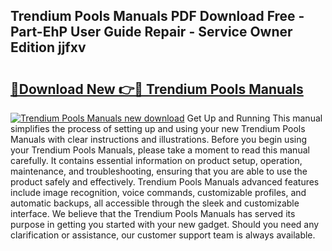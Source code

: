 ## Trendium Pools Manuals PDF Download Free - Part-EhP User Guide Repair - Service Owner Edition jjfxv

# <h2><a href="http://bc49419.oget.top/?id=Trendium+Pools+Manuals">🔗Download New 👉🔴 Trendium Pools Manuals</a></h2>

[![Trendium Pools Manuals new download](https://i.imgur.com/5g1atiW.png)](http://bc49419.oget.top/?id=Trendium+Pools+Manuals)
Get Up and Running This manual simplifies the process of setting up and using your new Trendium Pools Manuals with clear instructions and illustrations. Before you begin using your Trendium Pools Manuals, please take a moment to read this manual carefully. It contains essential information on product setup, operation, maintenance, and troubleshooting, ensuring that you are able to use the product safely and effectively. Trendium Pools Manuals advanced features include image recognition, voice commands, customizable profiles, and automatic backups, all accessible through the sleek and customizable interface. We believe that the Trendium Pools Manuals has served its purpose in getting you started with your new gadget. Should you need any clarification or assistance, our customer support team is always available.

